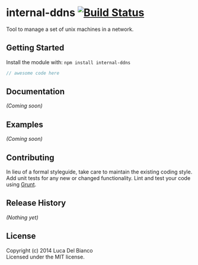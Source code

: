 # internal-ddns [![Build Status](https://secure.travis-ci.org/vagrant/internal-ddns.png?branch=master)](http://travis-ci.org/vagrant/internal-ddns)

Tool to manage a set of unix machines in a network.

## Getting Started
Install the module with: `npm install internal-ddns`

```javascript
// awesome code here
```

## Documentation
_(Coming soon)_

## Examples
_(Coming soon)_

## Contributing
In lieu of a formal styleguide, take care to maintain the existing coding style. Add unit tests for any new or changed functionality. Lint and test your code using [Grunt](http://gruntjs.com/).

## Release History
_(Nothing yet)_

## License
Copyright (c) 2014 Luca Del Bianco  
Licensed under the MIT license.